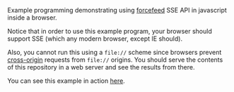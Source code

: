 Example programming demonstrating using [forcefeed][1] SSE API in
javascript inside a browser.

Notice that in order to use this example program, your browser should
support SSE (which any modern browser, except IE should).

Also, you cannot run this using a `file://` scheme since browsers
prevent [cross-origin][2] requests from `file://` origins. You should
serve the contents of this repository in a web server and see the
results from there.

You can see this example in action [here][3].

[1]: http://www.forcefeed.ir/
[2]: https://en.wikipedia.org/wiki/Cross-origin_resource_sharing
[3]: http://www.forcefeed.ir/docs/javascript
